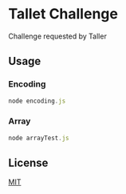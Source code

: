 # Tallet Challenge

Challenge requested by Taller

## Usage

### Encoding
```javascript
node encoding.js
```

### Array
```javascript
node arrayTest.js
```

## License
[MIT](https://choosealicense.com/licenses/mit/)